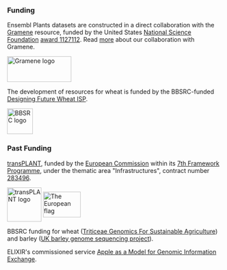 ### Funding

Ensembl Plants datasets are constructed in a direct collaboration with the [Gramene](http://www.gramene.org) resource, funded by the United States [National Science Foundation](http://www.nsf.gov/) [award 1127112](http://www.nsf.gov/awardsearch/showAward?AWD_ID=1127112). Read [more](/info/about/collaborations/gramene.html) about our collaboration with Gramene.

<p class="rtecenter"><a href="http://www.gramene.org/"><img alt="Gramene logo" src="/img/gramene_logo.png" style="height:60px; width:150px" /></a></p>

The development of resources for wheat is funded by the BBSRC-funded [Designing Future Wheat ISP](https://www.jic.ac.uk/research/designing-future-wheat/).

<p class="rtecenter"><a href="http://www.bbsrc.ac.uk/home/home.aspx"><img alt="BBSRC logo" src="/img/bbsrc.png" style="height:60px" /></a></p>

### Past Funding

[transPLANT](http://transplantdb.eu), funded by the [European Commission](http://ec.europa.eu/index_en.htm) within its [7th Framework Programme](http://cordis.europa.eu/fp7/home_en.html), under the thematic area "Infrastructures", contract number [283496](https://cordis.europa.eu/project/id/283496).

<p class="rtecenter"><a href="http://transplantdb.eu/"><img alt="transPLANT logo" src="/img/transPLANT_logo_small.jpg" style="height:80px; vertical-align:middle" /></a> <img alt="The European flag" src="/img/flag_yellow_low.jpg" style="height:60px; vertical-align:middle; width:88px" /></p>

BBSRC funding for wheat ([Triticeae Genomics For Sustainable Agriculture](http://www.wheatgenome.org.uk/)) and barley ([UK barley genome sequencing project](http://www.barleygenome.org.uk)).

ELIXIR's commissioned service [Apple as a Model for Genomic Information Exchange](https://elixir-europe.org/about-us/commissioned-services/apple-genomic-information).
